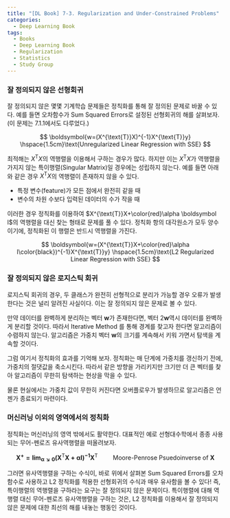 ```yaml
---
title: "[DL Book] 7-3. Regularization and Under-Constrained Problems"
categories:
  - Deep Learning Book
tags:
  - Books
  - Deep Learning Book
  - Regularization
  - Statistics
  - Study Group
---
```


### 잘 정의되지 않은 선형회귀

잘 정의되지 않은 몇몇 기계학습 문제들은 정칙화를 통해 잘 정의된 문제로 바꿀 수 있다. 예를 들면 오차함수가 Sum Squared Errors로 설정된 선형회귀의 해를 살펴보자. (이 문제는 7.1.1에서도 다루었다.)

$$
\boldsymbol{w=(X^{\text{T}}X)^{-1}X^{\text{T}}y} \hspace{1.5cm}\text{Unregularized Linear Regression with SSE}
$$

최적해는 $X^{\text{T}}X$의 역행렬을 이용해서 구하는 경우가 많다. 하지만 이는 $X^{\text{T}}X$가 역행렬을 가지지 않는 특이행렬(Singular Matrix)일 경우에는 성립하지 않는다. 예를 들면 아래와 같은 경우 $X^{\text{T}}X$의 역행렬이 존재하지 않을 수 있다.

- 특정 변수(feature)가 모든 점에서 완전히 같을 때
- 변수의 차원 수보다 입력된 데이터의 수가 작을 때

이러한 경우 정칙화를 이용하여 $X^{\text{T}}X+\color{red}\alpha \boldsymbol I$의 역행렬을 대신 찾는 형태로 문제를 풀 수 있다. 정칙화 항의 대각원소가 모두 양수이기에, 정칙화된 이 행렬은 반드시 역행렬을 가진다.

$$
\boldsymbol{w=(X^{\text{T}}X+\color{red}\alpha I\color{black})^{-1}X^{\text{T}}y} \hspace{1.5cm}\text{L2 Regularized Linear Regression with SSE}
$$

### 잘 정의되지 않은 로지스틱 회귀

로지스틱 회귀의 경우, 두 클래스가 완전히 선형적으로 분리가 가능할 경우 오류가 발생한다는 것은 널리 알려진 사실이다. 이는 잘 정의되지 않은 문제로 볼 수 있다.

만약 데이터를 완벽하게 분리하는 벡터 $\boldsymbol w$가 존재한다면, 벡터 $2\boldsymbol w$역시 데이터를 완벽하게 분리할 것이다. 따라서 Iterative Method 를 통해 경계를 찾고자 한다면 알고리즘이 수렴하지 않는다. 알고리즘은 가중치 벡터 $\boldsymbol w$의 크기를 계속해서 키워 가면서 탐색을 계속할 것이다.

그럼 여기서 정칙화의 효과를 기억해 보자. 정칙화는 매 단계에 가중치를 갱신하기 전에, 가중치의 절댓값을 축소시킨다. 따라서 같은 방향을 가리키지만 크기만 더 큰 벡터를 찾아 알고리즘이 무한히 탐색하는 현상을 막을 수 있다.

물론 현실에서는 가중치 값이 무한히 커진다면 오버플로우가 발생하므로 알고리즘은 언젠가 종료되기 마련이다. 

### 머신러닝 이외의 영역에서의 정칙화

정칙화는 머신러닝의 영역 밖에서도 활약한다. 대표적인 예로 선형대수학에서 종종 사용되는 무어-펜로즈 유사역행렬을 떠올려보자.

$$
\boldsymbol{X^{+}=\lim_{\alpha\searrow0}(X^{\text{T}}X+\alpha I)^{-1}X^{\text{T}}} \hspace{1cm} \text{Moore-Penrose Psuedoinverse of } \boldsymbol X
$$

그러면 유사역행렬을 구하는 수식이, 바로 위에서 살펴본 Sum Squared Errors를 오차함수로 사용하고 L2 정칙화를 적용한 선형회귀의 수식과 매우 유사함을 볼 수 있다! 즉, 특이행렬의 역행렬을 구하라는 요구는 잘 정의되지 않은 문제이다. 특이행렬에 대해 역행렬 대신 무어-펜로즈 유사역행렬을 구하는 것은, L2 정칙화를 이용해서 잘 정의되지 않은 문제에 대한 최선의 해를 내놓는 행동인 것이다.